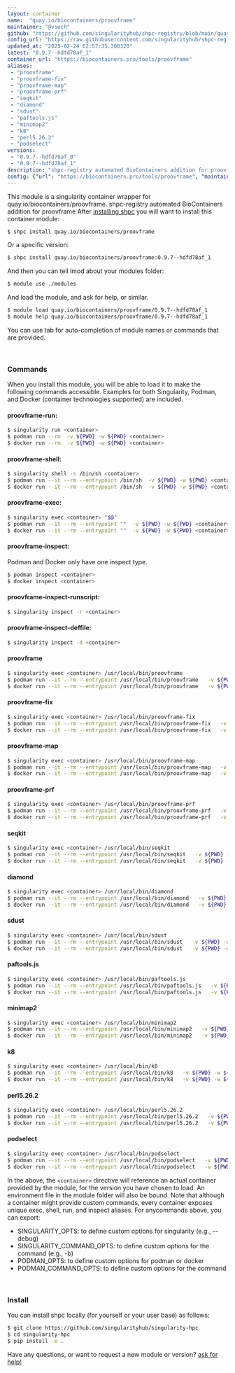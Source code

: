 ```yaml
---
layout: container
name:  "quay.io/biocontainers/proovframe"
maintainer: "@vsoch"
github: "https://github.com/singularityhub/shpc-registry/blob/main/quay.io/biocontainers/proovframe/container.yaml"
config_url: "https://raw.githubusercontent.com/singularityhub/shpc-registry/main/quay.io/biocontainers/proovframe/container.yaml"
updated_at: "2025-02-24 02:57:35.300320"
latest: "0.9.7--hdfd78af_1"
container_url: "https://biocontainers.pro/tools/proovframe"
aliases:
 - "proovframe"
 - "proovframe-fix"
 - "proovframe-map"
 - "proovframe-prf"
 - "seqkit"
 - "diamond"
 - "sdust"
 - "paftools.js"
 - "minimap2"
 - "k8"
 - "perl5.26.2"
 - "podselect"
versions:
 - "0.9.7--hdfd78af_0"
 - "0.9.7--hdfd78af_1"
description: "shpc-registry automated BioContainers addition for proovframe"
config: {"url": "https://biocontainers.pro/tools/proovframe", "maintainer": "@vsoch", "description": "shpc-registry automated BioContainers addition for proovframe", "latest": {"0.9.7--hdfd78af_1": "sha256:f8b7d7b8c1b809cca693f65fce3182c806c8666ca14603d327cf744ddb3973b4"}, "tags": {"0.9.7--hdfd78af_0": "sha256:87b2dcafe6bd7be8780ed127afec1b4f2d4a9f929abc48d12136d1e23729dae6", "0.9.7--hdfd78af_1": "sha256:f8b7d7b8c1b809cca693f65fce3182c806c8666ca14603d327cf744ddb3973b4"}, "docker": "quay.io/biocontainers/proovframe", "aliases": {"proovframe": "/usr/local/bin/proovframe", "proovframe-fix": "/usr/local/bin/proovframe-fix", "proovframe-map": "/usr/local/bin/proovframe-map", "proovframe-prf": "/usr/local/bin/proovframe-prf", "seqkit": "/usr/local/bin/seqkit", "diamond": "/usr/local/bin/diamond", "sdust": "/usr/local/bin/sdust", "paftools.js": "/usr/local/bin/paftools.js", "minimap2": "/usr/local/bin/minimap2", "k8": "/usr/local/bin/k8", "perl5.26.2": "/usr/local/bin/perl5.26.2", "podselect": "/usr/local/bin/podselect"}}
---
```


This module is a singularity container wrapper for quay.io/biocontainers/proovframe.
shpc-registry automated BioContainers addition for proovframe
After [installing shpc](#install) you will want to install this container module:


```bash
$ shpc install quay.io/biocontainers/proovframe
```

Or a specific version:

```bash
$ shpc install quay.io/biocontainers/proovframe:0.9.7--hdfd78af_1
```

And then you can tell lmod about your modules folder:

```bash
$ module use ./modules
```

And load the module, and ask for help, or similar.

```bash
$ module load quay.io/biocontainers/proovframe/0.9.7--hdfd78af_1
$ module help quay.io/biocontainers/proovframe/0.9.7--hdfd78af_1
```

You can use tab for auto-completion of module names or commands that are provided.

<br>

### Commands

When you install this module, you will be able to load it to make the following commands accessible.
Examples for both Singularity, Podman, and Docker (container technologies supported) are included.

#### proovframe-run:

```bash
$ singularity run <container>
$ podman run --rm  -v ${PWD} -w ${PWD} <container>
$ docker run --rm  -v ${PWD} -w ${PWD} <container>
```

#### proovframe-shell:

```bash
$ singularity shell -s /bin/sh <container>
$ podman run --it --rm --entrypoint /bin/sh  -v ${PWD} -w ${PWD} <container>
$ docker run --it --rm --entrypoint /bin/sh  -v ${PWD} -w ${PWD} <container>
```

#### proovframe-exec:

```bash
$ singularity exec <container> "$@"
$ podman run --it --rm --entrypoint ""  -v ${PWD} -w ${PWD} <container> "$@"
$ docker run --it --rm --entrypoint ""  -v ${PWD} -w ${PWD} <container> "$@"
```

#### proovframe-inspect:

Podman and Docker only have one inspect type.

```bash
$ podman inspect <container>
$ docker inspect <container>
```

#### proovframe-inspect-runscript:

```bash
$ singularity inspect -r <container>
```

#### proovframe-inspect-deffile:

```bash
$ singularity inspect -d <container>
```


#### proovframe

```bash
$ singularity exec <container> /usr/local/bin/proovframe
$ podman run --it --rm --entrypoint /usr/local/bin/proovframe   -v ${PWD} -w ${PWD} <container> -c " $@"
$ docker run --it --rm --entrypoint /usr/local/bin/proovframe   -v ${PWD} -w ${PWD} <container> -c " $@"
```


#### proovframe-fix

```bash
$ singularity exec <container> /usr/local/bin/proovframe-fix
$ podman run --it --rm --entrypoint /usr/local/bin/proovframe-fix   -v ${PWD} -w ${PWD} <container> -c " $@"
$ docker run --it --rm --entrypoint /usr/local/bin/proovframe-fix   -v ${PWD} -w ${PWD} <container> -c " $@"
```


#### proovframe-map

```bash
$ singularity exec <container> /usr/local/bin/proovframe-map
$ podman run --it --rm --entrypoint /usr/local/bin/proovframe-map   -v ${PWD} -w ${PWD} <container> -c " $@"
$ docker run --it --rm --entrypoint /usr/local/bin/proovframe-map   -v ${PWD} -w ${PWD} <container> -c " $@"
```


#### proovframe-prf

```bash
$ singularity exec <container> /usr/local/bin/proovframe-prf
$ podman run --it --rm --entrypoint /usr/local/bin/proovframe-prf   -v ${PWD} -w ${PWD} <container> -c " $@"
$ docker run --it --rm --entrypoint /usr/local/bin/proovframe-prf   -v ${PWD} -w ${PWD} <container> -c " $@"
```


#### seqkit

```bash
$ singularity exec <container> /usr/local/bin/seqkit
$ podman run --it --rm --entrypoint /usr/local/bin/seqkit   -v ${PWD} -w ${PWD} <container> -c " $@"
$ docker run --it --rm --entrypoint /usr/local/bin/seqkit   -v ${PWD} -w ${PWD} <container> -c " $@"
```


#### diamond

```bash
$ singularity exec <container> /usr/local/bin/diamond
$ podman run --it --rm --entrypoint /usr/local/bin/diamond   -v ${PWD} -w ${PWD} <container> -c " $@"
$ docker run --it --rm --entrypoint /usr/local/bin/diamond   -v ${PWD} -w ${PWD} <container> -c " $@"
```


#### sdust

```bash
$ singularity exec <container> /usr/local/bin/sdust
$ podman run --it --rm --entrypoint /usr/local/bin/sdust   -v ${PWD} -w ${PWD} <container> -c " $@"
$ docker run --it --rm --entrypoint /usr/local/bin/sdust   -v ${PWD} -w ${PWD} <container> -c " $@"
```


#### paftools.js

```bash
$ singularity exec <container> /usr/local/bin/paftools.js
$ podman run --it --rm --entrypoint /usr/local/bin/paftools.js   -v ${PWD} -w ${PWD} <container> -c " $@"
$ docker run --it --rm --entrypoint /usr/local/bin/paftools.js   -v ${PWD} -w ${PWD} <container> -c " $@"
```


#### minimap2

```bash
$ singularity exec <container> /usr/local/bin/minimap2
$ podman run --it --rm --entrypoint /usr/local/bin/minimap2   -v ${PWD} -w ${PWD} <container> -c " $@"
$ docker run --it --rm --entrypoint /usr/local/bin/minimap2   -v ${PWD} -w ${PWD} <container> -c " $@"
```


#### k8

```bash
$ singularity exec <container> /usr/local/bin/k8
$ podman run --it --rm --entrypoint /usr/local/bin/k8   -v ${PWD} -w ${PWD} <container> -c " $@"
$ docker run --it --rm --entrypoint /usr/local/bin/k8   -v ${PWD} -w ${PWD} <container> -c " $@"
```


#### perl5.26.2

```bash
$ singularity exec <container> /usr/local/bin/perl5.26.2
$ podman run --it --rm --entrypoint /usr/local/bin/perl5.26.2   -v ${PWD} -w ${PWD} <container> -c " $@"
$ docker run --it --rm --entrypoint /usr/local/bin/perl5.26.2   -v ${PWD} -w ${PWD} <container> -c " $@"
```


#### podselect

```bash
$ singularity exec <container> /usr/local/bin/podselect
$ podman run --it --rm --entrypoint /usr/local/bin/podselect   -v ${PWD} -w ${PWD} <container> -c " $@"
$ docker run --it --rm --entrypoint /usr/local/bin/podselect   -v ${PWD} -w ${PWD} <container> -c " $@"
```



In the above, the `<container>` directive will reference an actual container provided
by the module, for the version you have chosen to load. An environment file in the
module folder will also be bound. Note that although a container
might provide custom commands, every container exposes unique exec, shell, run, and
inspect aliases. For anycommands above, you can export:

 - SINGULARITY_OPTS: to define custom options for singularity (e.g., --debug)
 - SINGULARITY_COMMAND_OPTS: to define custom options for the command (e.g., -b)
 - PODMAN_OPTS: to define custom options for podman or docker
 - PODMAN_COMMAND_OPTS: to define custom options for the command

<br>

### Install

You can install shpc locally (for yourself or your user base) as follows:

```bash
$ git clone https://github.com/singularityhub/singularity-hpc
$ cd singularity-hpc
$ pip install -e .
```

Have any questions, or want to request a new module or version? [ask for help!](https://github.com/singularityhub/singularity-hpc/issues)
